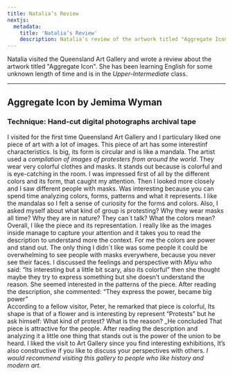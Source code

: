 ```yaml
---
title: Natalia’s Review
nextjs:
  metadata:
    title: 'Natalia’s Review'
    description: Natalia’s review of the artwork titled "Aggregate Icon" at the Queensland Art Gallery.
---
```


Natalia visited the Queensland Art Gallery and wrote a review about the artwork titled "Aggregate Icon". She has been learning English for some unknown length of time and is in the _Upper-Intermediate_ class.

---

## Aggregate Icon by Jemima Wyman

### Technique: Hand-cut digital photographs archival tape

I visited for the first time Queensland Art Gallery and I particulary liked one piece of art with a lot of images.
This piece of art has some interestinf characteristics. Is big, its form is circular and is like a mandala. The artist used a _compilation of images of protesters from around the world_. They wear very colorful clothes and masks.
It stands out because is colorful and is eye-catching in the room. I was impressed first of all by the different colors and its form, that caught my attention. Then I looked more closely and I saw different people with masks. Was interesting because you can spend time analyzing colors, forms, patterns and what it represents.
I like the mandalas so I felt a sense of curiosity for the forms and colors. Also, I asked myself about what kind of group is protesting? Why they wear masks all time? Why they are in nature? They can´t talk? What the colors mean?
Overall, I like the piece and its representation. I really like as the images inside manage to capture your attention and it takes you to read the description to understand more the context. For me the colors are power and stand out. The only thing I didn´t like was some people it could be overwhelming to see people with masks everywhere, because you never see their faces.
I discussed the feelings and perspective with _Miyu_ who said: “Its interesting but a little bit scary, also its colorful” then she thought maybe they try to express something but she doesn’t understand the reason. She seemed interested in the patterns of the piece. After reading the description, she commented: “They express the power, became big power”  
According to a fellow visitor, Peter, he remarked that piece is colorful, Its shape is that of a flower and is interesting by represent “Protests” but he ask himself: What kind of protest? What is the reason? \_He concluded That piece is attractive for the people.
After reading the description and analyzing it a little one thing that stands out is the power of the union to be heard. I liked the visit to Art Gallery since you find interesting exhibitions, It’s also constructive if you like to discuss your perspectives with others. _I would recommend visiting this gallery to people who like history and modern art._
